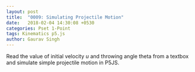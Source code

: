 ```yaml
---
layout: post
title:  "0009: Simulating Projectile Motion"
date:   2018-02-04 14:30:08 +0530
categories: Pset 1-Point
tags: Kinematics p5.js
author: Gaurav Singh
---
```

Read the value of initial velocity $u$ and throwing angle theta from a textbox and simulate simple projectile motion in P5JS.
